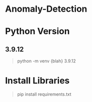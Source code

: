 # Anomaly-Detection
# Python Version
## 3.9.12
> python -m venv {blah} 3.9.12

# Install Libraries
> pip install requirements.txt
